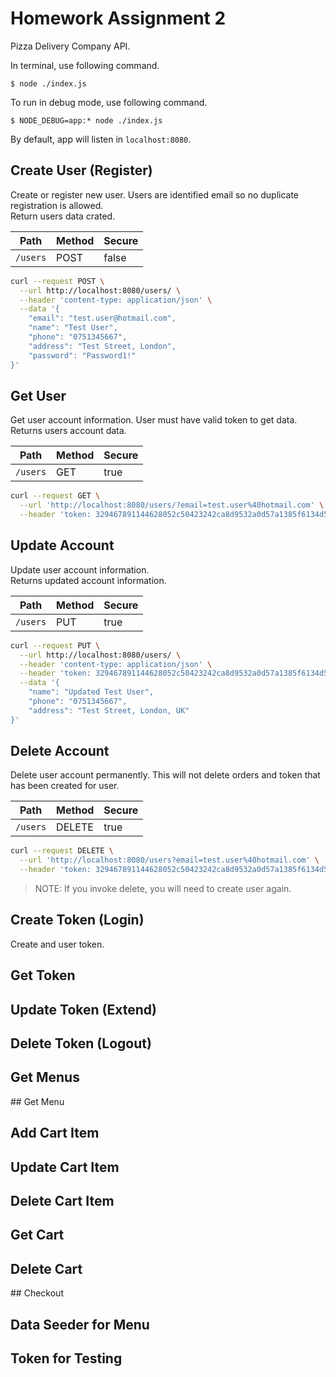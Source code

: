 # Homework Assignment 2

Pizza Delivery Company API.

In terminal, use following command.

```shell
$ node ./index.js
```

To run in debug mode, use following command.

```shell
$ NODE_DEBUG=app:* node ./index.js
```

By default, app will listen in `localhost:8080`.

## Create User (Register)

Create or register new user. Users are identified email so no duplicate registration is allowed.  
Return users data crated.

| Path     | Method | Secure |
| -------- | ------ | ------ |
| `/users` | POST   | false  |

```bash
curl --request POST \
  --url http://localhost:8080/users/ \
  --header 'content-type: application/json' \
  --data '{
	"email": "test.user@hotmail.com",
	"name": "Test User",
	"phone": "0751345667",
	"address": "Test Street, London",
	"password": "Password1!"
}'
```

## Get User

Get user account information. User must have valid token to get data.  
Returns users account data.

| Path     | Method | Secure |
| -------- | ------ | ------ |
| `/users` | GET    | true   |

```bash
curl --request GET \
  --url 'http://localhost:8080/users/?email=test.user%40hotmail.com' \
  --header 'token: 329467891144628052c50423242ca8d9532a0d57a1385f6134d50ee26a6a42cc'
```

## Update Account

Update user account information.  
Returns updated account information.

| Path     | Method | Secure |
| -------- | ------ | ------ |
| `/users` | PUT    | true   |

```bash
curl --request PUT \
  --url http://localhost:8080/users/ \
  --header 'content-type: application/json' \
  --header 'token: 329467891144628052c50423242ca8d9532a0d57a1385f6134d50ee26a6a42cc' \
  --data '{
	"name": "Updated Test User",
	"phone": "0751345667",
	"address": "Test Street, London, UK"
}'
```

## Delete Account

Delete user account permanently. This will not delete orders and token that has been created for user.

| Path     | Method | Secure |
| -------- | ------ | ------ |
| `/users` | DELETE | true   |

```bash
curl --request DELETE \
  --url 'http://localhost:8080/users?email=test.user%40hotmail.com' \
  --header 'token: 329467891144628052c50423242ca8d9532a0d57a1385f6134d50ee26a6a42cc'
```

> NOTE: If you invoke delete, you will need to create user again.

## Create Token (Login)

Create and user token.

## Get Token

## Update Token (Extend)

## Delete Token (Logout)

## Get Menus

## Get Menu

## Add Cart Item

## Update Cart Item

## Delete Cart Item

## Get Cart

## Delete Cart

## Checkout

## Data Seeder for Menu

## Token for Testing
